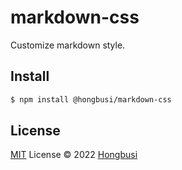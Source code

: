 # markdown-css

Customize markdown style.

## Install

``` bash
$ npm install @hongbusi/markdown-css
```

## License

[MIT](./LICENSE) License © 2022 [Hongbusi](https://github.com/Hongbusi) 
